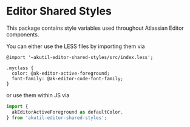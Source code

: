 # Editor Shared Styles

This package contains style variables used throughout Atlassian Editor components.

You can either use the LESS files by importing them via

```less
@import '~akutil-editor-shared-styles/src/index.less';

.myclass {
  color: @ak-editor-active-foreground;
  font-family: @ak-editor-code-font-family;
}
```

or use them within JS via

```js
import {
  akEditorActiveForeground as defaultColor,
} from 'akutil-editor-shared-styles';
```

